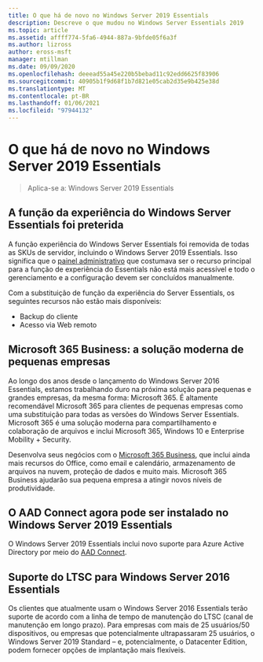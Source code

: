 ```yaml
---
title: O que há de novo no Windows Server 2019 Essentials
description: Descreve o que mudou no Windows Server Essentials 2019
ms.topic: article
ms.assetid: affff774-5fa6-4944-887a-9bfde05f6a3f
ms.author: lizross
author: eross-msft
manager: mtillman
ms.date: 09/09/2020
ms.openlocfilehash: deeead55a45e220b5bebad11c92edd6625f83906
ms.sourcegitcommit: 40905b1f9d68f1b7d821e05cab2d35e9b425e38d
ms.translationtype: MT
ms.contentlocale: pt-BR
ms.lasthandoff: 01/06/2021
ms.locfileid: "97944132"
---
```

# <a name="whats-new-in-windows-server-2019-essentials"></a>O que há de novo no Windows Server 2019 Essentials

> Aplica-se a: Windows Server 2019 Essentials

## <a name="windows-server-essentials-experience-role-has-been-deprecated"></a>A função da experiência do Windows Server Essentials foi preterida

A função experiência do Windows Server Essentials foi removida de todas as SKUs de servidor, incluindo o Windows Server 2019 Essentials. Isso significa que o [painel administrativo](../manage/overview-of-the-dashboard-in-windows-server-essentials.md) que costumava ser o recurso principal para a função de experiência do Essentials não está mais acessível e todo o gerenciamento e a configuração devem ser concluídos manualmente.

Com a substituição de função da experiência do Server Essentials, os seguintes recursos não estão mais disponíveis:

-    Backup do cliente
-    Acesso via Web remoto

## <a name="microsoft-365-business-the-modern-small-business-solution"></a>Microsoft 365 Business: a solução moderna de pequenas empresas

Ao longo dos anos desde o lançamento do Windows Server 2016 Essentials, estamos trabalhando duro na próxima solução para pequenas e grandes empresas, da mesma forma: Microsoft 365. É altamente recomendável Microsoft 365 para clientes de pequenas empresas como uma substituição para todas as versões do Windows Server Essentials. Microsoft 365 é uma solução moderna para compartilhamento e colaboração de arquivos e inclui Microsoft 365, Windows 10 e Enterprise Mobility + Security.

Desenvolva seus negócios com o [Microsoft 365 Business](https://www.microsoft.com/microsoft-365/business), que inclui ainda mais recursos do Office, como email e calendário, armazenamento de arquivos na nuvem, proteção de dados e muito mais. Microsoft 365 Business ajudarão sua pequena empresa a atingir novos níveis de produtividade.

## <a name="aad-connect-can-now-be-installed-on-windows-server-2019-essentials"></a>O AAD Connect agora pode ser instalado no Windows Server 2019 Essentials

O Windows Server 2019 Essentials inclui novo suporte para Azure Active Directory por meio do [AAD Connect](/azure/active-directory/connect/active-directory-aadconnect-prerequisites).

## <a name="ltsc-support-for-windows-server-2016-essentials"></a>Suporte do LTSC para Windows Server 2016 Essentials

Os clientes que atualmente usam o Windows Server 2016 Essentials terão suporte de acordo com a linha de tempo de manutenção do LTSC (canal de manutenção em longo prazo).
Para empresas com mais de 25 usuários/50 dispositivos, ou empresas que potencialmente ultrapassaram 25 usuários, o Windows Server 2019 Standard – e, potencialmente, o Datacenter Edition, podem fornecer opções de implantação mais flexíveis.